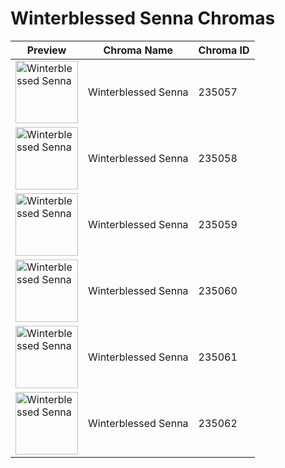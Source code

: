 # Winterblessed Senna Chromas

| Preview | Chroma Name | Chroma ID |
|---|---|---|
| <img src='https://raw.communitydragon.org/latest/plugins/rcp-be-lol-game-data/global/default/v1/champion-chroma-images/235/235057.png' alt='Winterblessed Senna' width='100'> | Winterblessed Senna | 235057 |
| <img src='https://raw.communitydragon.org/latest/plugins/rcp-be-lol-game-data/global/default/v1/champion-chroma-images/235/235058.png' alt='Winterblessed Senna' width='100'> | Winterblessed Senna | 235058 |
| <img src='https://raw.communitydragon.org/latest/plugins/rcp-be-lol-game-data/global/default/v1/champion-chroma-images/235/235059.png' alt='Winterblessed Senna' width='100'> | Winterblessed Senna | 235059 |
| <img src='https://raw.communitydragon.org/latest/plugins/rcp-be-lol-game-data/global/default/v1/champion-chroma-images/235/235060.png' alt='Winterblessed Senna' width='100'> | Winterblessed Senna | 235060 |
| <img src='https://raw.communitydragon.org/latest/plugins/rcp-be-lol-game-data/global/default/v1/champion-chroma-images/235/235061.png' alt='Winterblessed Senna' width='100'> | Winterblessed Senna | 235061 |
| <img src='https://raw.communitydragon.org/latest/plugins/rcp-be-lol-game-data/global/default/v1/champion-chroma-images/235/235062.png' alt='Winterblessed Senna' width='100'> | Winterblessed Senna | 235062 |
